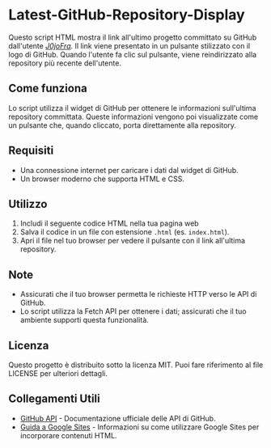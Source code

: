 # Latest-GitHub-Repository-Display

Questo script HTML mostra il link all'ultimo progetto committato su GitHub dall'utente *[J0joFra](https://github.com/J0joFra)*. Il link viene presentato in un pulsante stilizzato con il logo di GitHub. Quando l'utente fa clic sul pulsante, viene reindirizzato alla repository più recente dell'utente.

## Come funziona

Lo script utilizza il widget di GitHub per ottenere le informazioni sull'ultima repository committata. Queste informazioni vengono poi visualizzate come un pulsante che, quando cliccato, porta direttamente alla repository.

## Requisiti

- Una connessione internet per caricare i dati dal widget di GitHub.
- Un browser moderno che supporta HTML e CSS.

## Utilizzo

1. Includi il seguente codice HTML nella tua pagina web
2. Salva il codice in un file con estensione `.html` (es. `index.html`).
3. Apri il file nel tuo browser per vedere il pulsante con il link all'ultima repository.

## Note

- Assicurati che il tuo browser permetta le richieste HTTP verso le API di GitHub.
- Lo script utilizza la Fetch API per ottenere i dati; assicurati che il tuo ambiente supporti questa funzionalità.

## Licenza

Questo progetto è distribuito sotto la licenza MIT. Puoi fare riferimento al file LICENSE per ulteriori dettagli.

## Collegamenti Utili

- [GitHub API](https://docs.github.com/en/rest) - Documentazione ufficiale delle API di GitHub.
- [Guida a Google Sites](https://support.google.com/sites/?hl=it) - Informazioni su come utilizzare Google Sites per incorporare contenuti HTML.
